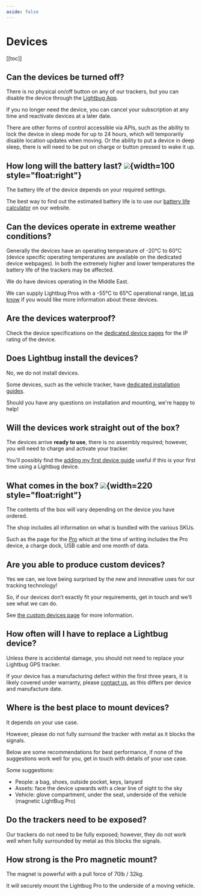 ```yaml
---
aside: false
---
```

# Devices

[[toc]]

## Can the devices be turned off?

There is no physical on/off button on any of our trackers, but you can disable the device through the [Lightbug App](/apps/cloud/).

If you no longer need the device, you can cancel your subscription at any time and reactivate devices at a later date.

There are other forms of control accessible via APIs, such as the ability to lock the device in sleep mode for up to 24 hours, which will temporarily disable location updates when moving. Or the ability to put a device in deep sleep, there is will need to be put on charge or button pressed to wake it up.

## How long will the battery last? ![](https://i.imgur.com/107HL9y.png){width=100 style="float:right"}

The battery life of the device depends on your required settings.

The best way to find out the estimated battery life is to use our [battery life calculator](https://lightbug.io/) on our website.

## Can the devices operate in extreme weather conditions?

Generally the devices have an operating temperature of -20°C to 60°C (device specific operating temperatures are available on the dedicated device webpages). In both the extremely higher and lower temperatures the battery life of the trackers may be affected.

We do have devices operating in the Middle East.

We can supply Lightbug Pros with a -55°C to 65°C operational range, [let us know](https://lightbug.io/contact/) if you would like more information about these devices.

## Are the devices waterproof?

Check the device specifications on the [dedicated device pages](/devices) for the IP rating of the device.

## Does Lightbug install the devices?

No, we do not install devices.

Some devices, such as the vehicle tracker, have [dedicated installation guides](/devices/vehicle/installation).

Should you have any questions on installation and mounting, we're happy to help!

## Will the devices work straight out of the box?

The devices arrive **ready to use**, there is no assembly required; however, you will need to charge and activate your tracker.

You'll possibly find the [adding my first device guide](/guides/adding-your-first-device) useful if this is your first time using a Lightbug device.

## What comes in the box? ![](https://i.imgur.com/CaCDdWV.png){width=220 style="float:right"}

The contents of the box will vary depending on the device you have ordered.

The shop includes all information on what is bundled with the various SKUs.

Such as the page for the [Pro](https://lightbug.io/product/lb-dev-pr2/) which at the time of writing includes the Pro device, a charge dock, USB cable and one month of data.

## Are you able to produce custom devices?

Yes we can, we love being surprised by the new and innovative uses for our tracking technology!

So, if our devices don’t exactly fit your requirements, get in touch and we’ll see what we can do.

See [the custom devices page](/devices/custom) for more information.

## How often will I have to replace a Lightbug device?

Unless there is accidental damage, you should not need to replace your Lightbug GPS tracker.

If your device has a manufacturing defect within the first three years, it is likely covered under warranty, please [contact us](https://lightbug.io/contact/), as this differs per device and manufacture date.

## Where is the best place to mount devices?

It depends on your use case.

However, please do not fully surround the tracker with metal as it blocks the signals.

Below are some recommendations for best performance, if none of the suggestions work well for you, get in touch with details of your use case.

Some suggestions:
 - People: a bag, shoes, outside pocket, keys, lanyard
 - Assets: face the device upwards with a clear line of sight to the sky
 - Vehicle: glove compartment, under the seat, underside of the vehicle (magnetic LightBug Pro)

## Do the trackers need to be exposed?

Our trackers do not need to be fully exposed; however, they do not work well when fully surrounded by metal as this blocks the signals.

## How strong is the Pro magnetic mount?

The magnet is powerful with a pull force of 70lb / 32kg.

It will securely mount the Lightbug Pro to the underside of a moving vehicle.
